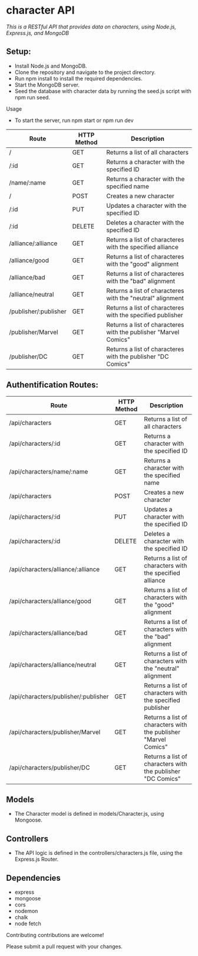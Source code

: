 # character API

*This is a RESTful API that provides data on characters, using Node.js, Express.js, and MongoDB*

## Setup:
* Install Node.js and MongoDB.
* Clone the repository and navigate to the project directory.
* Run npm install to install the required dependencies.
* Start the MongoDB server.
* Seed the database with character data by running the seed.js script with npm run seed.

Usage
* To start the server, run npm start or npm run dev

| Route                 | HTTP Method | Description                                                     |
|-----------------------|-------------|-----------------------------------------------------------------|
| /                     | GET         | Returns a list of all characters                               |
| /:id                  | GET         | Returns a character with the specified ID                       |
| /name/:name           | GET         | Returns a character with the specified name                     |
| /                     | POST        | Creates a new character                                          |
| /:id                  | PUT         | Updates a character with the specified ID                       |
| /:id                  | DELETE      | Deletes a character with the specified ID                       |
| /alliance/:alliance   | GET         | Returns a list of characteres with the specified alliance       |
| /alliance/good        | GET         | Returns a list of characteres with the "good" alignment          |
| /alliance/bad         | GET         | Returns a list of characteres with the "bad" alignment           |
| /alliance/neutral     | GET         | Returns a list of characteres with the "neutral" alignment       |
| /publisher/:publisher | GET         | Returns a list of characteres with the specified publisher      |
| /publisher/Marvel     | GET         | Returns a list of characteres with the publisher "Marvel Comics" |
| /publisher/DC         | GET         | Returns a list of characteres with the publisher "DC Comics"     |

## Authentification Routes:
| Route                   | HTTP Method | Description                                                     |
|-------------------------|-------------|-----------------------------------------------------------------|
| /api/characters         | GET         | Returns a list of all characters                                 |
| /api/characters/:id     | GET         | Returns a character with the specified ID                       |
| /api/characters/name/:name | GET      | Returns a character with the specified name                     |
| /api/characters         | POST        | Creates a new character                                          |
| /api/characters/:id     | PUT         | Updates a character with the specified ID                       |
| /api/characters/:id     | DELETE      | Deletes a character with the specified ID                       |
| /api/characters/alliance/:alliance | GET | Returns a list of characters with the specified alliance      |
| /api/characters/alliance/good  | GET | Returns a list of characters with the "good" alignment          |
| /api/characters/alliance/bad   | GET | Returns a list of characters with the "bad" alignment           |
| /api/characters/alliance/neutral | GET | Returns a list of characters with the "neutral" alignment       |
| /api/characters/publisher/:publisher | GET | Returns a list of characters with the specified publisher    |
| /api/characters/publisher/Marvel | GET | Returns a list of characters with the publisher "Marvel Comics" |
| /api/characters/publisher/DC | GET | Returns a list of characters with the publisher "DC Comics"     |



## Models
* The Character model is defined in models/Character.js, using Mongoose.

## Controllers
* The API logic is defined in the controllers/characters.js file, using the Express.js Router.

## Dependencies
* express
* mongoose
* cors
* nodemon
* chalk
* node fetch

Contributing contributions are welcome! 

Please submit a pull request with your changes.
